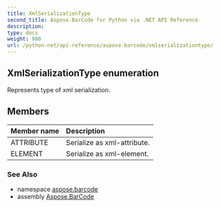 ```yaml
---
title: XmlSerializationType
second_title: Aspose.BarCode for Python via .NET API Reference
description: 
type: docs
weight: 980
url: /python-net/api-reference/aspose.barcode/xmlserializationtype/
---
```


## XmlSerializationType enumeration

Represents type of xml serialization.

## Members
| Member name | Description |
| :- | :- |
|ATTRIBUTE|Serialize as xml-attribute.|
|ELEMENT|Serialize as xml-element.|

### See Also

* namespace [aspose.barcode](/barcode/python-net/api-reference/aspose.barcode/)
* assembly [Aspose.BarCode](/barcode/python-net/api-reference/)

